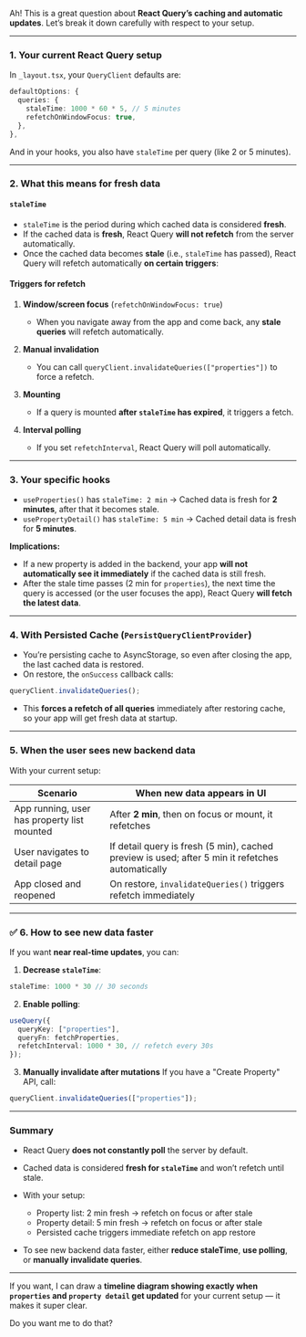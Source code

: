 Ah! This is a great question about **React Query’s caching and automatic updates**. Let’s break it down carefully with respect to your setup.

---

### 1. **Your current React Query setup**

In `_layout.tsx`, your `QueryClient` defaults are:

```ts
defaultOptions: {
  queries: {
    staleTime: 1000 * 60 * 5, // 5 minutes
    refetchOnWindowFocus: true,
  },
},
```

And in your hooks, you also have `staleTime` per query (like 2 or 5 minutes).

---

### 2. **What this means for fresh data**

#### **`staleTime`**

* `staleTime` is the period during which cached data is considered **fresh**.
* If the cached data is **fresh**, React Query **will not refetch** from the server automatically.
* Once the cached data becomes **stale** (i.e., `staleTime` has passed), React Query will refetch automatically **on certain triggers**:

#### **Triggers for refetch**

1. **Window/screen focus** (`refetchOnWindowFocus: true`)

   * When you navigate away from the app and come back, any **stale queries** will refetch automatically.
2. **Manual invalidation**

   * You can call `queryClient.invalidateQueries(["properties"])` to force a refetch.
3. **Mounting**

   * If a query is mounted **after `staleTime` has expired**, it triggers a fetch.
4. **Interval polling**

   * If you set `refetchInterval`, React Query will poll automatically.

---

### 3. **Your specific hooks**

* `useProperties()` has `staleTime: 2 min`
  → Cached data is fresh for **2 minutes**, after that it becomes stale.
* `usePropertyDetail()` has `staleTime: 5 min`
  → Cached detail data is fresh for **5 minutes**.

**Implications:**

* If a new property is added in the backend, your app **will not automatically see it immediately** if the cached data is still fresh.
* After the stale time passes (2 min for `properties`), the next time the query is accessed (or the user focuses the app), React Query **will fetch the latest data**.

---

### 4. **With Persisted Cache (`PersistQueryClientProvider`)**

* You’re persisting cache to AsyncStorage, so even after closing the app, the last cached data is restored.
* On restore, the `onSuccess` callback calls:

```ts
queryClient.invalidateQueries();
```

* This **forces a refetch of all queries** immediately after restoring cache, so your app will get fresh data at startup.

---

### 5. **When the user sees new backend data**

With your current setup:

| Scenario                                    | When new data appears in UI                                                                      |
| ------------------------------------------- | ------------------------------------------------------------------------------------------------ |
| App running, user has property list mounted | After **2 min**, then on focus or mount, it refetches                                            |
| User navigates to detail page               | If detail query is fresh (5 min), cached preview is used; after 5 min it refetches automatically |
| App closed and reopened                     | On restore, `invalidateQueries()` triggers refetch immediately                                   |

---

### ✅ 6. **How to see new data faster**

If you want **near real-time updates**, you can:

1. **Decrease `staleTime`**:

```ts
staleTime: 1000 * 30 // 30 seconds
```

2. **Enable polling**:

```ts
useQuery({
  queryKey: ["properties"],
  queryFn: fetchProperties,
  refetchInterval: 1000 * 30, // refetch every 30s
});
```

3. **Manually invalidate after mutations**
   If you have a "Create Property" API, call:

```ts
queryClient.invalidateQueries(["properties"]);
```

---

### **Summary**

* React Query **does not constantly poll** the server by default.

* Cached data is considered **fresh for `staleTime`** and won’t refetch until stale.

* With your setup:

  * Property list: 2 min fresh → refetch on focus or after stale
  * Property detail: 5 min fresh → refetch on focus or after stale
  * Persisted cache triggers immediate refetch on app restore

* To see new backend data faster, either **reduce staleTime**, **use polling**, or **manually invalidate queries**.

---

If you want, I can draw a **timeline diagram showing exactly when `properties` and `property detail` get updated** for your current setup — it makes it super clear.

Do you want me to do that?
